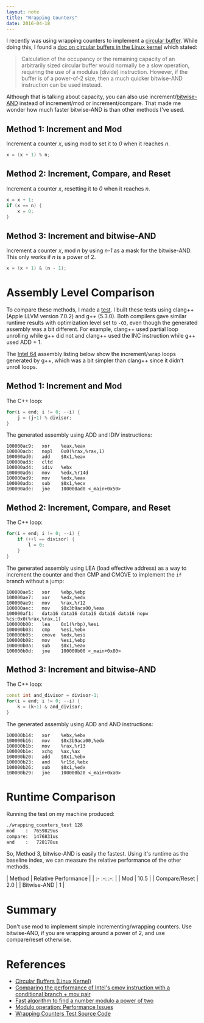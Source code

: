 ```yaml
---
layout: note
title: "Wrapping Counters"
date: 2016-04-18
---
```

I recently was using wrapping counters to implement a [circular buffer](https://en.wikipedia.org/wiki/Circular_buffer).
While doing this, I found
a [doc on circular buffers in the Linux kernel](https://www.kernel.org/doc/Documentation/circular-buffers.txt)
which stated:

> Calculation of the occupancy or the remaining capacity of an arbitrarily sized
> circular buffer would normally be a slow operation, requiring the use of a
> modulus (divide) instruction.  However, if the buffer is of a power-of-2 size,
> then a much quicker bitwise-AND instruction can be used instead.

Although that is talking about capacity, you can also use 
increment/[bitwise-AND](https://en.wikipedia.org/wiki/Bitwise_operation#AND)
instead of increment/mod or increment/compare. That made me wonder how much faster bitwise-AND
is than other methods I've used.

## Method 1: Increment and Mod

Increment a counter *x*, using mod to set it to *0* when it reaches *n*.

```c++
x = (x + 1) % n;
```

## Method 2: Increment, Compare, and Reset

Increment a counter *x*, resetting it to *0* when it reaches *n*.

```c++
x = x + 1;
if (x == n) {
    x = 0;
}
```

## Method 3: Increment and bitwise-AND

Increment a counter *x*, mod *n* by using *n-1* as a mask for the bitwise-AND.
This only works if *n* is a power of 2.

```c++
x = (x + 1) & (n - 1);
```

# Assembly Level Comparison

To compare these methods, I made a [test](https://github.com/drichardson/wrapping_counters/). I built 
these tests using clang++ (Apple LLVM version 7.0.2) and g++ (5.3.0). Both compilers gave
similar runtime results with optimization level set to `-O3`, even though the generated assembly
was a bit different. For example, clang++ used partial loop unrolling while g++ did not and clang++
used the INC instruction while g++ used ADD + 1.

The [Intel 64](https://en.wikipedia.org/wiki/X86-64#Intel_64) assembly listing below
show the increment/wrap loops generated by g++, which was a bit simpler than clang++ since it didn't unroll loops.

## Method 1: Increment and Mod

The C++ loop:

```c++
for(i = end; i != 0; --i) {
    j = (j+1) % divisor;
}
```

The generated assembly using ADD and IDIV instructions:

    100000ac9:   xor    %eax,%eax
    100000acb:   nopl   0x0(%rax,%rax,1)
    100000ad0:   add    $0x1,%eax
    100000ad3:   cltd
    100000ad4:   idiv   %ebx
    100000ad6:   mov    %edx,%r14d
    100000ad9:   mov    %edx,%eax
    100000adb:   sub    $0x1,%ecx
    100000ade:   jne    100000ad0 <_main+0x50>

## Method 2: Increment, Compare, and Reset

The C++ loop:

```c++
for(i = end; i != 0; --i) {
    if (++l == divisor) {
        l = 0;
    }
}
```

The generated assembly using LEA (load effective address) as a way to increment the counter and then CMP and CMOVE
to implement the `if` branch without a jump:

    100000ae5:   xor    %ebp,%ebp
    100000ae7:   xor    %edx,%edx
    100000ae9:   mov    %rax,%r12
    100000aec:   mov    $0x3b9aca00,%eax
    100000af1:   data16 data16 data16 data16 data16 nopw %cs:0x0(%rax,%rax,1)
    100000b00:   lea    0x1(%rbp),%esi
    100000b03:   cmp    %esi,%ebx
    100000b05:   cmove  %edx,%esi
    100000b08:   mov    %esi,%ebp
    100000b0a:   sub    $0x1,%eax
    100000b0d:   jne    100000b00 <_main+0x80>

## Method 3: Increment and bitwise-AND

The C++ loop:

```c++
const int and_divisor = divisor-1;
for(i = end; i != 0; --i) {
    k = (k+1) & and_divisor;
}
```


The generated assembly using ADD and AND instructions:

    100000b14:   xor    %ebx,%ebx
    100000b16:   mov    $0x3b9aca00,%edx
    100000b1b:   mov    %rax,%r13
    100000b1e:   xchg   %ax,%ax
    100000b20:   add    $0x1,%ebx
    100000b23:   and    %r15d,%ebx
    100000b26:   sub    $0x1,%edx
    100000b29:   jne    100000b20 <_main+0xa0>

# Runtime Comparison

Running the test on my machine produced:

```bash
./wrapping_counters_test 128
mod    :  7659829us
compare:  1476831us
and    :   728178us
```

So, Method 3, bitwise-AND is easily the fastest. Using it's runtime as the baseline index, we can
measure the relative performance of the other methods.

| Method         | Relative Performance |
| :- :-: :-: |
|  Mod           | 10.5 |
| Compare/Reset | 2.0 |
| Bitwise-AND | 1 |

# Summary
Don't use mod to implement simple incrementing/wrapping counters. Use
bitwise-AND, if you are wrapping around a power of 2, and use compare/reset otherwise.

# References
* [Circular Buffers (Linux Kernel)](https://www.kernel.org/doc/Documentation/circular-buffers.txt)
* [Comparing the performance of Intel's cmov instruction with a conditional branch + mov pair](https://github.com/xiadz/cmov)
* [Fast algorithm to find a number modulo a power of two](https://en.wikipedia.org/w/index.php?title=Power_of_two&oldid=713006569#Fast_algorithm_to_check_if_a_positive_number_is_a_power_of_two)
* [Modulo operation: Performance Issues](https://en.wikipedia.org/wiki/Modulo_operation#Performance_issues)
* [Wrapping Counters Test Source Code](https://github.com/drichardson/wrapping_counters/)
